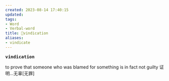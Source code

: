 ```yaml
---
created: 2023-08-14 17:40:15
updated: 
tags: 
- Word
- Verbal-word
title: 🚩vindication
aliases:
- vindicate
---
```


<pre><strong>vindication</strong></pre>
 to prove that someone who was blamed for something is in fact not guilty 证明…无辜[无罪]